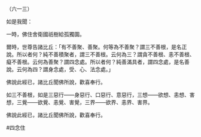 （六一三）

如是我聞：

一時，佛住舍衛國祇樹給孤獨園。

爾時，世尊告諸比丘：「有不善聚、善聚。何等為不善聚？謂三不善根，是名正說。所以者何？純不善積聚者，謂三不善根。云何為三？謂貪不善根、恚不善根、癡不善根。云何為善聚？謂四念處。所以者何？純善滿具者，謂四念處，是名善說。云何為四？謂身念處，受、心、法念處。」

佛說此經已，諸比丘聞佛所說，歡喜奉行。

如三不善根，如是三惡行——身惡行、口惡行、意惡行，三想——欲想、恚想、害想，三覺——欲覺、恚覺、害覺，三界——欲界、恚界、害界。

佛說此經已，諸比丘聞佛所說，歡喜奉行。



#四念住
